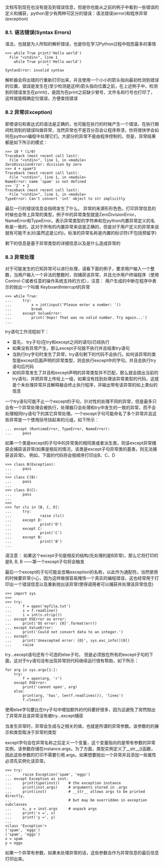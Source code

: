 文档写到现在也没有提及到错误信息，但是你也能从之前的例子中看到一些错误的定义和捕获，python至少有两种可区分的错误：语法错误(error)和程序异常(exception)

### 8.1. 语法错误(Syntax Errors)
语法，也就是为人所知的解析错误，也是你在学习Python过程中抱怨最多的事情

```
>>> while True print('Hello world')
  File "<stdin>", line 1
    while True print('Hello world')
                   ^
SyntaxError: invalid syntax
```
解析器会将出错的行重新打印出来，并且使用一个小小的箭头指向最初检测到错误的位置，错误是发生在(至少检测是这样)箭头指向位置之前，在上述例子中，检测到的错误发生在print()，是因为在print之前缺少冒号，文件名和行号也打印了，这样就能精确定位错误，方便查找错误
### 8.2 异常(Exception)
即使语句和表达式的语法是正确的，也可能在执行的时候产生一个错误，在执行期间检测到的错误叫做异常，当然异常也不是百分百会让程序奔溃，你将很快学会如何在python编程中处理它们。大部分的异常不是由程序控制的，但是，异常结果都是如下所示的模式：

```
>>> 10 * (1/0)
Traceback (most recent call last):
  File "<stdin>", line 1, in <module>
ZeroDivisionError: division by zero
>>> 4 + spam*3
Traceback (most recent call last):
  File "<stdin>", line 1, in <module>
NameError: name 'spam' is not defined
>>> '2' + 2
Traceback (most recent call last):
  File "<stdin>", line 1, in <module>
TypeError: Can't convert 'int' object to str implicitly
```
最后一行的错误信息会指明发生了什么， 异常的来源形形色色，打印异常信息的时候也会带上异常的类型，例子中的异常类型就是ZeroDivisionError，NameError和TypeError。表示异常类型的字符串和在python内置异常定义的名称是一致的，这对于所有的内置异常来说是正确的，但是对于用户定义的异常来说就有可能不太对(虽然这是公约)。标准的异常名称是内置的标识符(不包括预留字)

剩下的信息是基于异常类型的详细信息以及是什么造成异常的

### 8.3 异常处理
对于可能发生的已知异常可以进行处理，请看下面的例子，要求用户输入一个整数，当用户输入一个非法的整数时，则捕获该异常，并且允许用户终端程序（使用Control-C或者任意的操作系统支持的方式），注意： 用户生成的中断在程序中表示的抛出一个叫做 KeyboardInterrupt的异常

```
>>> while True:
...     try:
...         x = int(input('Please enter a number: '))
...         break
...     except ValueError:
...         print('Oops! That was no valid number. Try again...')
...
```
try语句工作流程如下：
* 首先， try子句(在try和except之间的语句)已经执行
* 如果没有异常产生，那么except子句就不执行并且结束try语句
* 当执行try字句时发生了异常，try语句剩下的代码不会执行。如何该异常的类型是except后面声明的异常类型，则会执行except中的字句。并且会执行try语句后代码
* 如何异常发生了并且和except声明的异常类型并不匹配，那么就会跳出当前的try语句，并把异常上传给上一级，如果没有找到处理该异常类型的代码，这就是个未处理异常并且解释器会终止执行程序，并输出带有该异常的如上类似的信息

一个try语句可能不止一个except的子句，针对性的处理不同的异常，但是最多只会有一个异常处理会被执行，处理器只会处理和try中发生的一致的异常，而不会处理相同try语句下的其它异常处理。一个except子句可能命名了多个异常并且这些异常是一个使用括号括起来的元组，如下所示：
```
... except (RuntimeError, TypeError, NameError):
...     pass 
```

如果一个类是except的子句中的异常类的相同类或者派生类，则该except异常捕获会捕获该异常(如果是相反的情况，该类是except子句异常类的基类，则无法捕获该异常)， 例如，下面的代码将会按顺序打印出B、C、D
```
>>> class B(Exception):
...     pass
...
>>> class C(B):
...     pass
...
>>> class D(C):
...     pass
...
>>>
>>> for cls in [B, C, D]:
...     try:
...             raise cls()
...     except D:
...             print('D')
...     except C:
...             print('C')
...     except B:
...             print('B')
...
```
请注意： 如果这个except子句是相反的结构(先处理的是B异常)，那么它将打印的是B, B, B ——第一个except子句将会触发

最后一个except的子句可能会忽略exception的名称，以此作为通配符。当然使用的时候要异常小心，因为这样做很容易掩饰一个真实的编程错误，这也经常用于打印出一个错误信息以及重新抛出该异常(使得调用者可以捕获并处理该异常信息)

```
>>> import sys
>>>
>>> try:
...     f = open('myfile.txt')
...     s = f.readline()
...     i = int(s.strip())
... except OSError as error:
...     print('OS error: {0}'.format(err))
... except ValueError:
...     print('Could not convert data to an integer.')
... except:
...     print('Unexcepted error: {0}', sys.exc_info()[0])
...     raise
```

try...except语句还有个可选的else子句， 但是必须放在所有的except子句的下面，这对于try语句没有出现异常则代码继续运行很有帮助，如下所示：
```
for arg in sys.argv[1:]:
    try:
        f = open(arg, 'r')
    except OSError:
        print('cannot open', arg)
    else:
        print(arg, 'has', len(f.readlines()), 'lines')
        f.close()
```

使用else字句要比在try子句中增加额外的代码要好很多，因为这避免了突然抛出了异常并且该异常没有被try...except捕获

当发生异常时，异常会生成与之相关的值，也就是所谓的异常参数。该参数的的展示和类型取决于异常的类型

except字句会在异常名称之后定义一个变量，这个变量指向的是带有参数的异常实例，该参数存储在instance.args。为了方面，类型实例定义了__str__()函数，因此这些参数的打印不需要引用.args。如果想要抛出一个异常并且添加一些属性必须先实例化该异常。

```
>>> try:
...     raise Exception('spam', 'eggs')
... except Exception as inst:
...     print(type(inst))    # the exception instance
...     print(inst.args)     # arguments stored in .args
...     print(inst)          # __str__ allows args to be printed directly,
...                          # but may be overridden in exception subclasses
...     x, y = inst.args     # unpack args
...     print('x =', x)
...     print('y =', y)
...
<class 'Exception'>
('spam', 'eggs')
('spam', 'eggs')
x = spam
y = eggs
```
如果一个异常有参数，如果未处理异常的话，这些参数会作为异常信息的最后信息打印出来。
